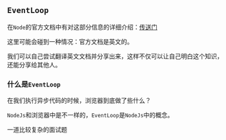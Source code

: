 ## `EventLoop`
在`Node`的官方文档中有对这部分信息的详细介绍：[传送门](https://nodejs.org/zh-cn/docs/guides/event-loop-timers-and-nexttick/)

这里可能会碰到一种情况：官方文档是英文的。

我们可以自己尝试翻译英文文档并分享出来，这样不仅可以让自己明白这个知识，还能分享给其他人。

### 什么是`EventLoop`
在我们执行异步代码的时候，浏览器到底做了些什么？

`NodeJs`和浏览器中是不一样的，`EventLoop`是`NodeJs`中的概念。

一道比较复杂的面试题
